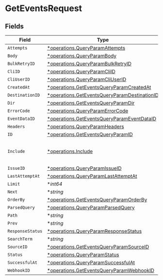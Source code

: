 # GetEventsRequest


## Fields

| Field                                                                                                       | Type                                                                                                        | Required                                                                                                    | Description                                                                                                 |
| ----------------------------------------------------------------------------------------------------------- | ----------------------------------------------------------------------------------------------------------- | ----------------------------------------------------------------------------------------------------------- | ----------------------------------------------------------------------------------------------------------- |
| `Attempts`                                                                                                  | [*operations.QueryParamAttempts](../../models/operations/queryparamattempts.md)                             | :heavy_minus_sign:                                                                                          | N/A                                                                                                         |
| `Body`                                                                                                      | [*operations.QueryParamBody](../../models/operations/queryparambody.md)                                     | :heavy_minus_sign:                                                                                          | N/A                                                                                                         |
| `BulkRetryID`                                                                                               | [*operations.QueryParamBulkRetryID](../../models/operations/queryparambulkretryid.md)                       | :heavy_minus_sign:                                                                                          | N/A                                                                                                         |
| `CliID`                                                                                                     | [*operations.QueryParamCliID](../../models/operations/queryparamcliid.md)                                   | :heavy_minus_sign:                                                                                          | N/A                                                                                                         |
| `CliUserID`                                                                                                 | [*operations.QueryParamCliUserID](../../models/operations/queryparamcliuserid.md)                           | :heavy_minus_sign:                                                                                          | N/A                                                                                                         |
| `CreatedAt`                                                                                                 | [*operations.GetEventsQueryParamCreatedAt](../../models/operations/geteventsqueryparamcreatedat.md)         | :heavy_minus_sign:                                                                                          | N/A                                                                                                         |
| `DestinationID`                                                                                             | [*operations.GetEventsQueryParamDestinationID](../../models/operations/geteventsqueryparamdestinationid.md) | :heavy_minus_sign:                                                                                          | N/A                                                                                                         |
| `Dir`                                                                                                       | [*operations.GetEventsQueryParamDir](../../models/operations/geteventsqueryparamdir.md)                     | :heavy_minus_sign:                                                                                          | N/A                                                                                                         |
| `ErrorCode`                                                                                                 | [*operations.QueryParamErrorCode](../../models/operations/queryparamerrorcode.md)                           | :heavy_minus_sign:                                                                                          | N/A                                                                                                         |
| `EventDataID`                                                                                               | [*operations.GetEventsQueryParamEventDataID](../../models/operations/geteventsqueryparameventdataid.md)     | :heavy_minus_sign:                                                                                          | N/A                                                                                                         |
| `Headers`                                                                                                   | [*operations.QueryParamHeaders](../../models/operations/queryparamheaders.md)                               | :heavy_minus_sign:                                                                                          | N/A                                                                                                         |
| `ID`                                                                                                        | [*operations.GetEventsQueryParamID](../../models/operations/geteventsqueryparamid.md)                       | :heavy_minus_sign:                                                                                          | N/A                                                                                                         |
| `Include`                                                                                                   | [*operations.Include](../../models/operations/include.md)                                                   | :heavy_minus_sign:                                                                                          | Include the data object in the event model                                                                  |
| `IssueID`                                                                                                   | [*operations.QueryParamIssueID](../../models/operations/queryparamissueid.md)                               | :heavy_minus_sign:                                                                                          | N/A                                                                                                         |
| `LastAttemptAt`                                                                                             | [*operations.QueryParamLastAttemptAt](../../models/operations/queryparamlastattemptat.md)                   | :heavy_minus_sign:                                                                                          | N/A                                                                                                         |
| `Limit`                                                                                                     | **int64*                                                                                                    | :heavy_minus_sign:                                                                                          | N/A                                                                                                         |
| `Next`                                                                                                      | **string*                                                                                                   | :heavy_minus_sign:                                                                                          | N/A                                                                                                         |
| `OrderBy`                                                                                                   | [*operations.GetEventsQueryParamOrderBy](../../models/operations/geteventsqueryparamorderby.md)             | :heavy_minus_sign:                                                                                          | N/A                                                                                                         |
| `ParsedQuery`                                                                                               | [*operations.QueryParamParsedQuery](../../models/operations/queryparamparsedquery.md)                       | :heavy_minus_sign:                                                                                          | N/A                                                                                                         |
| `Path`                                                                                                      | **string*                                                                                                   | :heavy_minus_sign:                                                                                          | N/A                                                                                                         |
| `Prev`                                                                                                      | **string*                                                                                                   | :heavy_minus_sign:                                                                                          | N/A                                                                                                         |
| `ResponseStatus`                                                                                            | [*operations.QueryParamResponseStatus](../../models/operations/queryparamresponsestatus.md)                 | :heavy_minus_sign:                                                                                          | N/A                                                                                                         |
| `SearchTerm`                                                                                                | **string*                                                                                                   | :heavy_minus_sign:                                                                                          | N/A                                                                                                         |
| `SourceID`                                                                                                  | [*operations.GetEventsQueryParamSourceID](../../models/operations/geteventsqueryparamsourceid.md)           | :heavy_minus_sign:                                                                                          | N/A                                                                                                         |
| `Status`                                                                                                    | [*operations.QueryParamStatus](../../models/operations/queryparamstatus.md)                                 | :heavy_minus_sign:                                                                                          | N/A                                                                                                         |
| `SuccessfulAt`                                                                                              | [*operations.QueryParamSuccessfulAt](../../models/operations/queryparamsuccessfulat.md)                     | :heavy_minus_sign:                                                                                          | N/A                                                                                                         |
| `WebhookID`                                                                                                 | [*operations.GetEventsQueryParamWebhookID](../../models/operations/geteventsqueryparamwebhookid.md)         | :heavy_minus_sign:                                                                                          | N/A                                                                                                         |